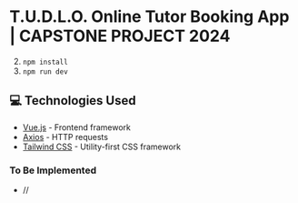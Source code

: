 # T.U.D.L.O. Online Tutor Booking App | CAPSTONE PROJECT 2024

2. `npm install`
3. `npm run dev`

## 💻 Technologies Used

- [Vue.js](https://vuejs.org/) - Frontend framework
- [Axios](https://axios-http.com/) - HTTP requests
- [Tailwind CSS](https://tailwindcss.com/) - Utility-first CSS framework

### To Be Implemented

- //
